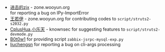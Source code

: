 * [进击的zjx](http://zone.wooyun.org/user/%E8%BF%9B%E5%87%BB%E7%9A%84zjx) - zone.wooyun.org  
 for reporting a bug on IPy-ImportError
* [王若伊](http://zone.wooyun.org/user/%E7%8E%8B%E8%8B%A5%E4%BC%8A) - zone.wooyun.org
 for contributing codes to `script/struts2-s2032.py`
* [CplusHua](),[小乐天]() - knownsec
 for suggesting features to `script/struts2-devmode.py`
* [B0t0w1](1137321491@qq.com)
 for providing script `zabbix-jsrpc-mysql-exp.py` 
* [liuchengsn](liuchengsn@163.com)
 for reporting a bug on cli-args processing